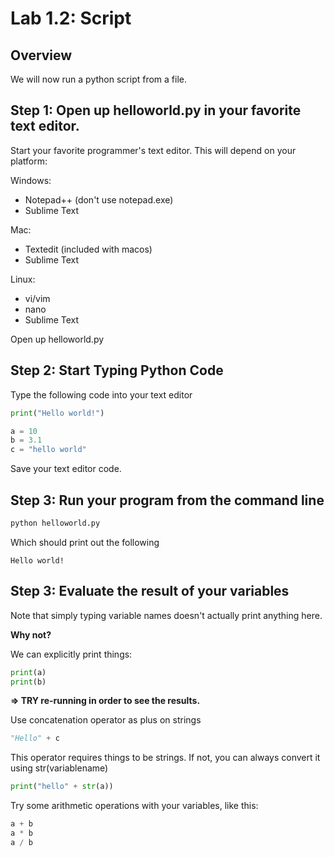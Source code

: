 Lab 1.2: Script
=============

## Overview

We will now run a python script from a file.

## Step 1: Open up helloworld.py in your favorite text editor.

Start your favorite programmer's text editor.  This will depend on your platform:

Windows:
 * Notepad++ (don't use notepad.exe)
 * Sublime Text

Mac:
 * Textedit (included with macos)
 * Sublime Text

Linux:
 * vi/vim
 * nano
 * Sublime Text

Open up helloworld.py


## Step 2: Start Typing Python Code

Type the following code into your text editor

```python
print("Hello world!")

a = 10
b = 3.1
c = "hello world"
```

Save your text editor code.


## Step 3: Run your program from the command line

```bash
python helloworld.py
```

Which should print out the following

```console
Hello world!
```

## Step 3: Evaluate the result of your variables

Note that simply typing variable names doesn't actually print anything here.

**Why not?**

We can explicitly print things:

```python
print(a)
print(b)
```

**=> TRY re-running in order to see the results.**

Use concatenation operator as plus on strings

```python
"Hello" + c 
```

This operator requires things to be strings. If not, you can always convert it using str(variablename)

```python
print("hello" + str(a))
```

Try some arithmetic operations with your variables, like this:

```python
a + b
a * b
a / b
```





